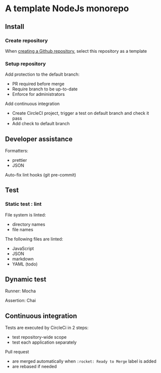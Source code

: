 # A template NodeJs monorepo

## Install

### Create repository

<!-- markdownlint-disable-next-line MD013 -->
When [creating a Github repository](https://docs.github.com/en/repositories/creating-and-managing-repositories/creating-a-repository-from-a-template), select this repository as a template

### Setup repository

Add protection to the default branch:

- PR required before merge
- Require branch to be up-to-date
- Enforce for administrators

Add continuous integration

- Create CircleCI project, trigger a test on default branch and check it pass
- Add check to default branch

## Developer assistance

Formatters:

- prettier
- JSON

Auto-fix lint hooks (git pre-commit)

## Test

### Static test : lint

File system is linted:

- directory names
- file names

The following files are linted:

- JavaScript
- JSON
- markdown
- YAML (todo)

## Dynamic test

Runner: Mocha

Assertion: Chai

## Continuous integration

Tests are executed by CircleCi in 2 steps:

- test repository-wide scope
- test each application separately

Pull request

- are merged automatically when `:rocket: Ready to Merge` label is added
- are rebased if needed
